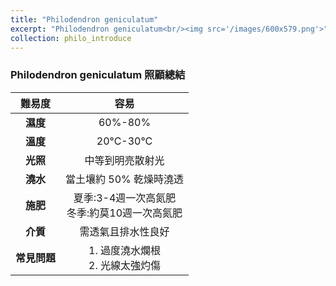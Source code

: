 ```yaml
---
title: "Philodendron geniculatum"
excerpt: "Philodendron geniculatum<br/><img src='/images/600x579.png'>"
collection: philo_introduce
---
```


### Philodendron geniculatum 照顧總結

|**難易度**| 容易 |
|:-:|:-:|
|**濕度**|60%-80%|
|**溫度**|20°C-30°C|
|**光照**|中等到明亮散射光|
|**澆水**|當土壤約 50% 乾燥時澆透|
|**施肥**|夏季:3-4週一次高氮肥<br>冬季:約莫10週一次高氮肥|
|**介質**|需透氣且排水性良好|
|**常見問題**|1. 過度澆水爛根<br>2.  光線太強灼傷|
